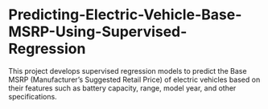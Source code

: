 # Predicting-Electric-Vehicle-Base-MSRP-Using-Supervised-Regression
This project develops supervised regression models to predict the Base MSRP (Manufacturer’s Suggested Retail Price) of electric vehicles based on their features such as battery capacity, range, model year, and other specifications.
